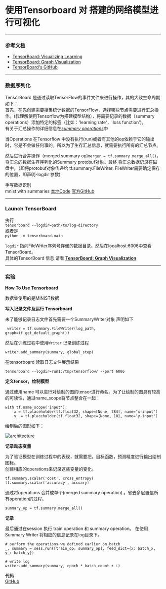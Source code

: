 # 使用Tensorboard 对 搭建的网络模型进行可视化

***
### 参考文档
*	[TensorBoard: Visualizing Learning](https://www.tensorflow.org/get_started/summaries_and_tensorboard#tensorboard-visualizing-learning)
*	[TensorBoard: Graph Visualization](https://www.tensorflow.org/get_started/graph_viz)
*	[TensorBoard's GitHub](https://github.com/tensorflow/tensorboard)
***

### 数据序列化

TensorBoard 是通过读取TensorFlow的事件文件来进行操作，其的大致生命周期如下：  
首先，在先创建需要搜集统计数据的TensorFlow，选择哪些节点需要进行汇总操作。(我理解使用Tensorflow为搭建模型结构），将需要记录的数据（summary operations）添加特定的标签（比如：'learning rate'，'loss function')。  
有关于汇总操作的详细信息在[*summary operations*](https://www.tensorflow.org/api_guides/python/summary)中

当Operations 在Tensorflow 中没有执行(run)或者有其他的op依赖于它的输出时，它是不会做任何事的。所以为了生存汇总信息，就需要执行所有的汇总节点。

然后进行合并操作（merged summary op)`merger = tf.summary.merge_all()`，将汇总的数据生存序列化的Summary protobuf对象。最终 将汇总数据记录在磁盘中，（即将protobuf对象传递给 tf.summary.FileWriter. FileWriter需要确定保存的位置，即声明-logdir 参数)

手写数据识别  
mnist with summaries [本地Code](../code/MINIST_Tensorboard.py) [官方GitHub](https://github.com/tensorflow/tensorflow/blob/r1.4/tensorflow/examples/tutorials/mnist/mnist_with_summaries.py)

***
### Launch TensorBoard
执行  
`tensorboard --logdir=path/to/log-directory`  
或者是  
`python -m tensorboard.main`

`logdir` 指向FileWriter序列号存储的数据目录。然后在localhost:6006中查看TensorBoard。  
具体的TensorBoard 信息 请看 [**TensorBoard: Graph Visualization**](https://www.tensorflow.org/get_started/graph_viz)

***
### 实验
[**How To Use Tensorboard**](http://ischlag.github.io/2016/06/04/how-to-use-tensorboard/)

数据集使用的是MINIST数据


**写入记录文件及运行 Tensorboard**

未了能够记录日志文件首先需要一个SummaryWriter对象 声明如下

` writer = tf.summary.FileWriter(log_path, graph=tf.get_default_graph())`

然后在训练过程中使用`Writer` 记录训练过程

`writer.add_summary(summary, global_step)`

在tensorboard 读取日志文件展示结果

`tensorboard --logdir=run1:/tmp/tensorflow/ --port 6006`

**定义tensor，绘制模型**

通过使用name 可以进行对绘制的图的tensor进行命名。为了让绘制的图具有较高的可读性，通过name_scope将节点整合在一起：
  
	with tf.name_scope('input'):
    	x = tf.placeholder(tf.float32, shape=[None, 784], name="x-input") 
    	y_ = tf.placeholder(tf.float32, shape=[None, 10], name="y-input")  

绘制后的图形如下：

![architecture](\pic\tensorboard.png)

**记录动态变量**

为了验证模型在训练过程中的表现，就需要把，目标函数，预测精度进行输出绘制图标。   
创建相应的operations来记录这些变量的变化。

	tf.summary.scalar('cost', cross_entropy)
	tf.summary.scalar('accuracy', accuary)  
通过将operations 合并成单个(merged summary operation) 。省去多层置信所有operation的过程。  

	summary_op = tf.summary.merge_all()

**记录** 

最后通过在session 执行 train operation 和 summary operation。 在使用Summary Writer 将相应的信息记录在log目录下。

	# perform the operations we defined earlier on batch
	_, summary = sess.run([train_op, summary_op], feed_dict={x: batch_x, y_: batch_y})
	            
	# write log
	writer.add_summary(summary, epoch * batch_count + i)


**代码**  
[GitHub](https://github.com/Mastype/TensorFlowLearning/blob/master/code/Tensorboard.py)